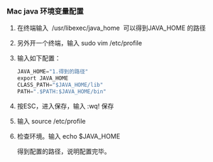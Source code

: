 ### Mac java 环境变量配置

1. 在终端输入  /usr/libexec/java_home  可以得到JAVA_HOME 的路径

2. 另外开一个终端，输入 sudo vim /etc/profile 

3. 输入如下配置：

   ```java
   JAVA_HOME="1.得到的路径"
   export JAVA_HOME
   CLASS_PATH="$JAVA_HOME/lib"
   PATH=".$PATH:$JAVA_HOME/bin"
   ```

4. 按ESC，进入保存，输入  :wq!   保存

5. 输入 source /etc/profile

6. 检查环境。输入 echo $JAVA_HOME

   得到配置的路径，说明配置完毕。